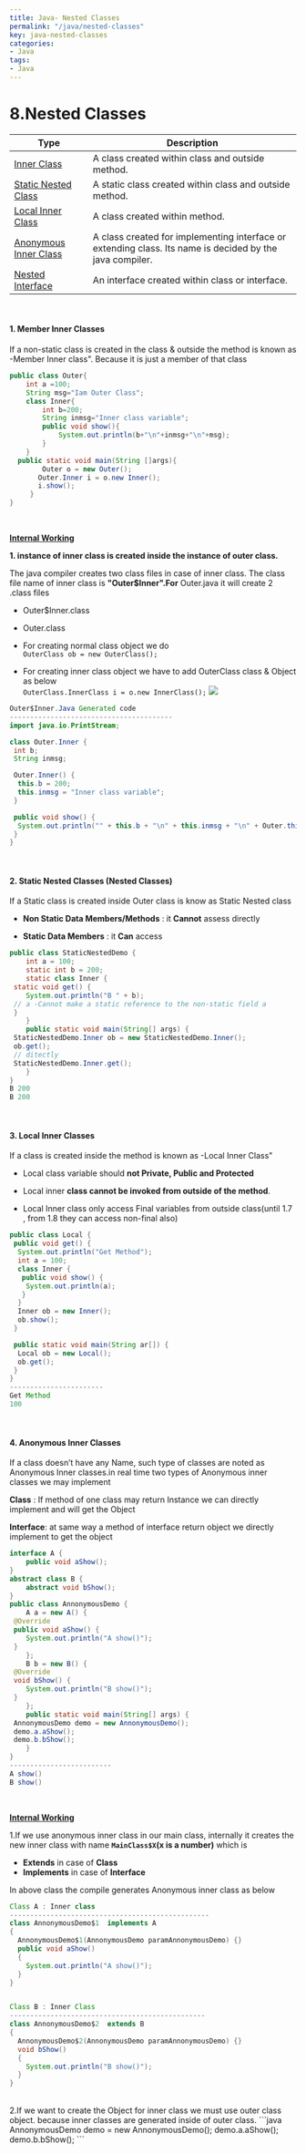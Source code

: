 ```yaml
---
title: Java- Nested Classes
permalink: "/java/nested-classes"
key: java-nested-classes
categories:
- Java
tags:
- Java
---
```


8.Nested Classes
================

| **Type**                                                                     | Description                                                                                              |
|------------------------------------------------------------------------------|----------------------------------------------------------------------------------------------------------|
| [Inner Class](#)           | A class created within class and outside method.                                                         |
| [Static Nested Class](#)   | A static class created within class and outside method.                                                  |
| [Local Inner Class](#)     | A class created within method.                                                                           |
| [Anonymous Inner Class](#) | A class created for implementing interface or extending class. Its name is decided by the java compiler. |
| [Nested Interface](#)      | An interface created within class or interface.                                                          |

<br>

#### 1. Member Inner Classes

If a non-static class is created in the class & outside the method is known as
-Member Inner class". Because it is just a member of that class
```java
public class Outer{    
    int a =100;
    String msg="Iam Outer Class";    
    class Inner{
        int b=200;
        String inmsg="Inner class variable";
        public void show(){
            System.out.println(b+"\n"+inmsg+"\n"+msg);
        }
    }
  public static void main(String []args){
        Outer o = new Outer();
       Outer.Inner i = o.new Inner();
       i.show();
     }
}
```

<br>

**<u>Internal Working</u>**

**1. instance of inner class is created inside the instance of outer class.**

The java compiler creates two class files in case of inner class. The class file
name of inner class is **"Outer$Inner".For** Outer.java it will create 2 .class
files

-   Outer$Inner.class
-   Outer.class

-   For creating normal class object we do  
    `OuterClass ob = new OuterClass();`

-   For creating inner class object we have to add OuterClass class & Object as below  
`OuterClass.InnerClass i = o.new InnerClass();`
![](media/6720e0b738586034565d4a5c60edc70f.jpg)


```java
Outer$Inner.Java Generated code
----------------------------------------
import java.io.PrintStream;

class Outer.Inner {
 int b;
 String inmsg;

 Outer.Inner() {
  this.b = 200;
  this.inmsg = "Inner class variable";
 }

 public void show() {
  System.out.println("" + this.b + "\n" + this.inmsg + "\n" + Outer.this.msg);
 }
}
```

<br>

#### 2. Static Nested Classes (Nested Classes)

If a Static class is created inside Outer class is know as Static Nested class

-   **Non Static Data Members/Methods** : it **Cannot** assess directly

-   **Static Data Members** : it **Can** access

```java
public class StaticNestedDemo {
	int a = 100;
	static int b = 200;
	static class Inner {
 static void get() {
 	System.out.println("B " + b);
 // a -Cannot make a static reference to the non-static field a
 }
	}
	public static void main(String[] args) {
 StaticNestedDemo.Inner ob = new StaticNestedDemo.Inner();
 ob.get();
 // ditectly
 StaticNestedDemo.Inner.get();
	}
}
B 200
B 200
```

<br>

#### 3. Local Inner Classes

If a class is created inside the method is known as -Local Inner Class"

-   Local class variable should **not Private, Public and Protected**

-   Local inner **class cannot be invoked from outside of the method**.

-   Local Inner class only access Final variables from outside class(until 1.7 ,
    from 1.8 they can access non-final also)

```java
public class Local {
 public void get() {
  System.out.println("Get Method");
  int a = 100;
  class Inner {
   public void show() {
    System.out.println(a);
   }
  }
  Inner ob = new Inner();
  ob.show();
 }

 public static void main(String ar[]) {
  Local ob = new Local();
  ob.get();
 }
}
-----------------------
Get Method                                                                  
100
```

<br>

#### 4. Anonymous Inner Classes

If a class doesn’t have any Name, such type of classes are noted as Anonymous
Inner classes.in real time two types of Anonymous inner classes we may implement

**Class** : If method of one class may return Instance we can directly implement
and will get the Object

**Interface**: at same way a method of interface return object we directly
implement to get the object
```java
interface A {
	public void aShow();
}
abstract class B {
	abstract void bShow();
}
public class AnnonymousDemo {
	A a = new A() {
 @Override
 public void aShow() {
 	System.out.println("A show()");
 }
	};
	B b = new B() {
 @Override
 void bShow() {
 	System.out.println("B show()");
 }
	};
	public static void main(String[] args) {
 AnnonymousDemo demo = new AnnonymousDemo();
 demo.a.aShow();
 demo.b.bShow();
	}
}
-------------------------
A show()
B show()
```

<br>

**<u>Internal Working</u>**

1.If we use anonymous inner class in our main class, internally it creates the
new inner class with name **`MainClass$X`(x is a number)** which is

-   **Extends** in case of **Class**
-   **Implements** in case of **Interface**

In above class the compile generates Anonymous inner class as below

```java
Class A : Inner class
-------------------------------------------------
class AnnonymousDemo$1  implements A
{
  AnnonymousDemo$1(AnnonymousDemo paramAnnonymousDemo) {}  
  public void aShow()
  {
    System.out.println("A show()");
  }
}


Class B : Inner Class
------------------------------------------------
class AnnonymousDemo$2  extends B
{
  AnnonymousDemo$2(AnnonymousDemo paramAnnonymousDemo) {}  
  void bShow()
  {
    System.out.println("B show()");
  }
}
```
<br>
2.If we want to create the Object for inner class we must use outer class object. because inner classes are generated inside of outer class.
```java
AnnonymousDemo demo = new AnnonymousDemo();
 demo.a.aShow();
 demo.b.bShow();
```